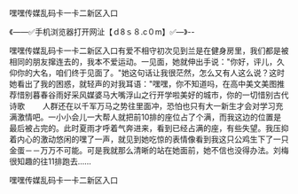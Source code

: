 嘿嘿传媒乱码卡一卡二新区入口

《——✅手机浏览器打开网沚【ｄ8ｓ８.c０m】✅—》--

嘿嘿传媒乱码卡一卡二新区入口有爱不相守初次见到兰是在健身房里，我们都是被相同的朋友撺连去的，我本不爱运动。一见面，她就伸出手说："你好，评儿，久仰你的大名，咱们终于见面了。"她这句话让我很茫然，怎么又有人这么说？这时她看出了我的困惑，就轻声的对我耳语："嘿嘿，你不知道吗，在高中美文美图推荐惜别暮春谷雨好采风媒婆马大嘴浮山之行开学啦美好的城市，你的一切惜别古代诗歌
　　人群还在以千军万马之势往里面冲，恐怕也只有大一新生才会对学习充满激情吧。一小小会儿一大帮人就把前10排的座位占了个满，而我这边的位置是最后被占完的。此时夏雨才呼着气奔进来，看到已经占满的座，有些失望。我压抑着内心的激动悠闲的嘿了一声，就见到她吃惊的表情像看到我这只公鸡生下了一只金蛋－－万万不可能。可是我就那么清晰的站在她面前，她不信也没得办法。刘梅很知趣的往11排跑去......





嘿嘿传媒乱码卡一卡二新区入口
